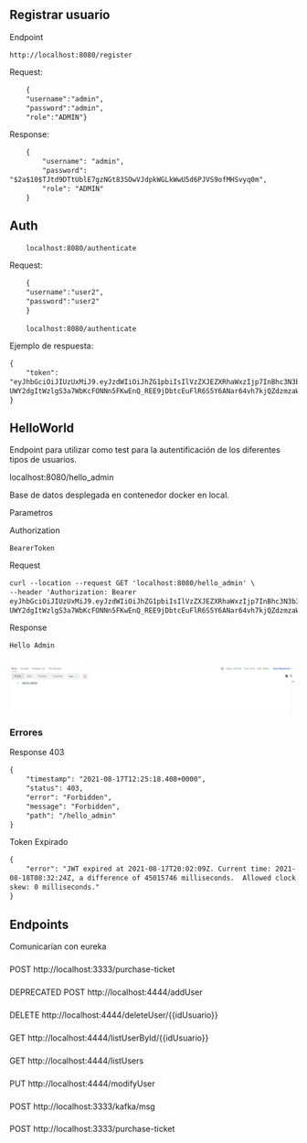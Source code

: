 ## Registrar usuario

Endpoint

    http://localhost:8080/register

Request:

        {
        "username":"admin",
        "password":"admin",
        "role":"ADMIN"}

Response:

        {
            "username": "admin",
            "password": "$2a$10$TJtd9DTtUblE7gzNGt83SOwVJdpkWGLkWwU5d6PJVS9ofMHSvyq0m",
            "role": "ADMIN"
        }

## Auth

        localhost:8080/authenticate

Request:

        {
        "username":"user2",
        "password":"user2"
        }

        localhost:8080/authenticate

Ejemplo de respuesta:

    {
        "token": "eyJhbGciOiJIUzUxMiJ9.eyJzdWIiOiJhZG1pbiIsIlVzZXJEZXRhaWxzIjp7InBhc3N3b3JkIjoiJDJhJDEwJFRKdGQ5RFR0VWJsRTdnek5HdDgzU093VkpkcGtXR0xrV3dVNWQ2UEpWUzlvZk1IU3Z5cTBtIiwidXNlcm5hbWUiOiJhZG1pbiIsImF1dGhvcml0aWVzIjpbeyJhdXRob3JpdHkiOiJBRE1JTiJ9XSwiYWNjb3VudE5vbkV4cGlyZWQiOnRydWUsImFjY291bnROb25Mb2NrZWQiOnRydWUsImNyZWRlbnRpYWxzTm9uRXhwaXJlZCI6dHJ1ZSwiZW5hYmxlZCI6dHJ1ZX0sImlzQWRtaW4iOnRydWUsImV4cCI6MTYyOTI4NjMyMCwiaWF0IjoxNjI5MjY4MzIwfQ.-UWY2dgItWzlgS3a7WbKcFONNn5FKwEnQ_REE9jDbtcEuFlR6S5Y6ANar64vh7kjQZdzmzaWMXPVQO0klmN4cA"
    }

## HelloWorld

Endpoint para utilizar como test para la autentificación de los diferentes tipos de usuarios.

localhost:8080/hello_admin

Base de datos desplegada en contenedor docker en local.

Parametros

Authorization

    BearerToken

Request

    curl --location --request GET 'localhost:8080/hello_admin' \
    --header 'Authorization: Bearer eyJhbGciOiJIUzUxMiJ9.eyJzdWIiOiJhZG1pbiIsIlVzZXJEZXRhaWxzIjp7InBhc3N3b3JkIjoiJDJhJDEwJFRKdGQ5RFR0VWJsRTdnek5HdDgzU093VkpkcGtXR0xrV3dVNWQ2UEpWUzlvZk1IU3Z5cTBtIiwidXNlcm5hbWUiOiJhZG1pbiIsImF1dGhvcml0aWVzIjpbeyJhdXRob3JpdHkiOiJBRE1JTiJ9XSwiYWNjb3VudE5vbkV4cGlyZWQiOnRydWUsImFjY291bnROb25Mb2NrZWQiOnRydWUsImNyZWRlbnRpYWxzTm9uRXhwaXJlZCI6dHJ1ZSwiZW5hYmxlZCI6dHJ1ZX0sImlzQWRtaW4iOnRydWUsImV4cCI6MTYyOTI4NjMyMCwiaWF0IjoxNjI5MjY4MzIwfQ.-UWY2dgItWzlgS3a7WbKcFONNn5FKwEnQ_REE9jDbtcEuFlR6S5Y6ANar64vh7kjQZdzmzaWMXPVQO0klmN4cA'

Response

    Hello Admin

![img.png](img.png)

### Errores

Response 403

    {
        "timestamp": "2021-08-17T12:25:18.408+0000",
        "status": 403,
        "error": "Forbidden",
        "message": "Forbidden",
        "path": "/hello_admin"
    }

Token Expirado

    {
        "error": "JWT expired at 2021-08-17T20:02:09Z. Current time: 2021-08-18T08:32:24Z, a difference of 45015746 milliseconds.  Allowed clock skew: 0 milliseconds."
    }

## Endpoints

Comunicarían con eureka

###

POST http://localhost:3333/purchase-ticket

###

DEPRECATED POST http://localhost:4444/addUser

###

DELETE http://localhost:4444/deleteUser/{{idUsuario}}

###

GET http://localhost:4444/listUserById/{{idUsuario}}

###

GET http://localhost:4444/listUsers

###

PUT http://localhost:4444/modifyUser

###

POST http://localhost:3333/kafka/msg

###

POST http://localhost:3333/purchase-ticket
    
